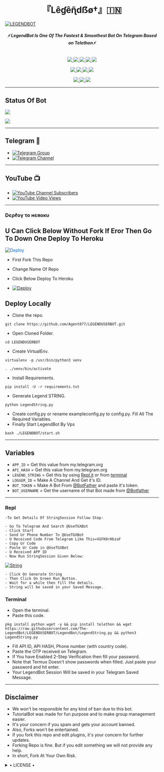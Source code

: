 <h1 align="center">
<b> 『Lêɠêɳ̃dẞø†』🇮🇳 </b>
</h1>

[![LEGENDBOT](https://telegra.ph/file/2dd82644aa7f19518fe60.jpg)](https://github.com/LEGENDS-OP/LEGENDUSERBOT)

<h6 align="center">
  <b>⚡ LegendBot Is One Of The Fastest & Smoothest Bot On Telegram Based on Telethon⚡</b>
</h6>

<p align="center">
<a href="https://github.com/LEGEND-OS/LEGENDBOT" alt="GitHub closed issues"> <img src="https://img.shields.io/github/issues-closed-raw/LEGEND-OS/LEGENDBOT?style=flat&logo=github&color=success" /> </a>
<a href="https://github.com/LEGEND-OS/LEGENDBOT/graphs/contributors" alt="GitHub contributors"> <img src="https://img.shields.io/github/contributors/LEGEND-OS/LEGENDBOT?style=flat&logo=github" /> </a>
<a href="https://github.com/LEGEND-OS/LEGENDBOT/network/members" alt="GitHub forks"> <img src="https://img.shields.io/github/forks/LEGEND-OS/LEGENDBOT?label=Forks&logo=github" /> </a>
<a href="https://github.com/LEGEND-OS/LEGENDBOT" alt="GitHub closed pull requests"> <img src="https://img.shields.io/github/issues-pr-closed-raw/LEGEND-OS/LEGENDBOT?color=success" /> </a>
<a href="https://github.com/LEGEND-OS/LEGENDBOT" alt="GitHub issues"> <img src="https://img.shields.io/github/issues-raw/LEGEND-OS/LEGENDBOT?style=flat&logo=github&color=yellow" /> </a>
</p>
<p align="center">
<a href="https://www.python.org/" alt="made-with-python"> <img src="https://img.shields.io/badge/Made%20with-Python-1f425f.svg?style=flat&logo=python&color=blue" /> </a>
<a href="https://github.com/LEGEND-OS/LEGENDBOT" alt="Docker!"> <img src="https://aleen42.github.io/badges/src/docker.svg" /> </a>
<a href="https://github.com/LEGEND-OS/LEGENDBOT" alt="GitHub repo size"> <img src="https://img.shields.io/github/repo-size/LEGEND-OS/LEGENDBOT" /> </a>
<a href="https://github.com/LEGEND-OS/LEGENDBOT/blob/master/LICENSE" alt="GPLv3 license"> <img src="https://img.shields.io/badge/License-GPLv3-blue.svg" /> </a>
</p>
<p align="center">
<a href="https://t.me/Legend_Userbot" alt="Telegram!"> <img src="https://aleen42.github.io/badges/src/telegram.svg" /> </a>
<a href="https://github.com/LEGEND-OS/LEGENDBOT/graphs/commit-activity" alt="Maintenance"> <img src="https://img.shields.io/badge/Maintained%3F-yes-green.svg" /> </a>
<a href="https://makeapullrequest.com" alt="PRs Welcome"> <img src="https://img.shields.io/badge/PRs-welcome-brightgreen.svg?style=flat-square" /> </a>
</p>

------
## Status Of Bot 
<p align="left">
    <a href="https://github.com/LEGEND-OS/LEGENDBOT/network/members"><img src="https://img.shields.io/github/forks/LEGEND-OS/LEGENDBOT?label=Forks&logoColor=Black&style=social"></a><p align="left"><a href="https://github.com/LEGEND-OS/LEGENDBOT/stargazers"><img src="https://img.shields.io/github/stars/LEGEND-OS/LEGENDBOT?logoColor=Blue&style=social"></a><p align="left"><a href="https://github.com/LEGEND-OS/LEGENDBOT"></a><p align="left"><a href="https://github.com/LEGEND-OS/LEGENDBOT?"></a>

------
## Telegram 🏪
- [![Telegram Group](https://img.shields.io/badge/Telegram-Group-brightgreen)](https://t.me/Legend_Userbot)
- [![Telegram Channel](https://img.shields.io/badge/Telegram-Channel-brightgreen)](https://t.me/Official_LegendBot)

------
## YouTube 📺
- [![YouTube Channel Subscribers](https://img.shields.io/youtube/channel/subscribers/UCvp8PY25PTRhFDZjLv3sVfg?style=social)](https://youtube.com/channel/UCvp8PY25PTRhFDZjLv3sVfg)
- [![YouTube Video Views](https://img.shields.io/youtube/views/9dQgdUJfk_k?label=Tutorial+•+Heroku+•&style=social)](https://youtu.be/9dQgdUJfk_k)

------------
<h3> Dєρℓογ το нєяοκυ </h3>

## U Can Click Below Without Fork If Eror Then Go To Down One Deploy To Heroku

<a href="https://heroku.com/deploy/" rel="nofollow" style="background-color: initial; box-sizing: border-box; color: #0366d6; text-decoration-line: none;"><img alt="Deploy" data-canonical-src="https://www.herokucdn.com/deploy/button.svg" src="https://camo.githubusercontent.com/83b0e95b38892b49184e07ad572c94c8038323fb/68747470733a2f2f7777772e6865726f6b7563646e2e636f6d2f6465706c6f792f627574746f6e2e737667" style="border-style: none; box-sizing: initial; max-width: 100%;" /></a></div>
</a>

- First Fork This Repo

- Change Name Of Repo

- Click Below Deploy To Heroku


- [![Deploy](https://telegra.ph/file/1ded5ead2f8cc5828897a.jpg)](https://heroku.com/deploy/)

## Deploy Locally

- Clone the repo. 

`git clone https://github.com/Agent877/LEGENDUSERBOT.git`
- Open Cloned Folder.

`cd LEGENDUSERBOT`
- Create VirtualEnv.

`virtualenv -p /usr/bin/python3 venv`

`. ./venv/bin/activate`
- Install Requirements.

`pip install -U -r requirements.txt`
- Generate Legend STRING.

`python LegendString.py`
- Create config.py or rename exampleconfig.py to config.py. Fill All The Required Variables.
- Finally Start LegendBot By Vps

`bash ./LEGENDBOT/start.sh`

---------

## Variables

- `APP_ID`  =  Get this value from my.telegram.org
- `API_HASH`  =  Get this value from my.telegram.org
- `LEGEND_STRING`  =  Get this by using [Repl.it](#Repl) or from [terminal](#Terminal)
- `LOGGER_ID`  =  Make A Channel And Get it's ID.
- `BOT_TOKEN`  =  Make A Bot From [@BotFather](https://t.me/botfather) and paste it's token.
- `BOT_USERNAME`  =  Get the username of that Bot made from [@Botfather](https://t.me/botfather)

------
### Repl


    -To Get Details Of StringSession Follow Step: 

    - Go To Telegram And Search @UseTGXBot
    - Click Start
    - Send Ur Phone Number To @UseTGXBot
    - U Received Code From Telegram Like This=VGFK0rHbzaF
    - Copy Ur Code
    - Paste Ur Code in @UseTGXBot
    - U Received APP ID
    - Now Run StringSession Given Below:
   

[![String](https://telegra.ph/file/a6bca4695a54de983c015.jpg)](https://replit.com/@KrishnaJaiswal1/LEGENDBOT#main.py) 

    - Click On Generate String
    - Then Click On Green Run Button.
    - Wait for a while then fill the details.
    - String will be saved in your Saved Message.


### Terminal
- Open the terminal.
- Paste this code.

`pkg install python wget -y && pip install telethon && wget https://raw.githubusercontent.com/The-LegendBot/LEGENDUSERBOT/LegendBot/LegendString.py && python3 LegendString.py`
- Fill API ID, API HASH, Phone number (with country code).
- Paste the OTP received on Telegram.
- If You have Enabled 2-Step Verification then fill your password.
- Note that Termux Doesn't show passwords when filled. Just paste your password and hit enter.
- Your LegendBot Session Will be saved in your Telegram Saved Message.


------
## Disclaimer
- We won't be responsible for any kind of ban due to this bot.
- TutorialBot was made for fun purpose and to make group management easier.
- It's your concern if you spam and gets your account banned.
- Also, Forks won't be entertained.
- If you fork this repo and edit plugins, it's your concern for further updates.
- Forking Repo is fine. But if you edit something we will not provide any help.
- In short, Fork At Your Own Risk.

<details>

  <summary> • LICENSE • </summary>

![](https://www.gnu.org/graphics/gplv3-or-later.png)

LEGEND-OS

Poject [LEGENDBOT](https://github.com/LEGEND-OS/LEGENDBOT) is free software: you can redistribute it and/or modify

it under the terms of the GNU General Public License as published by

the Free Software Foundation, either version 3 of the License, or

(at your option) any later version.

This program is distributed in the hope that it will be useful,

but WITHOUT ANY WARRANTY; without even the implied warranty of

MERCHANTABILITY or FITNESS FOR A PARTICULAR PURPOSE.  See the

GNU General Public License for more details.

You should have received a copy of the GNU General Public License

along with this program. If not, see <https://www.gnu.org/licenses/>.

</details>
